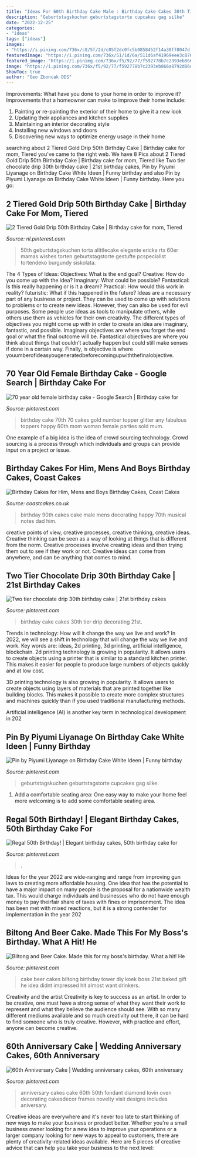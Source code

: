 ```yaml
---
title: "Ideas For 60th Birthday Cake Male : Birthday Cake Cakes 30th Tier Drip Decorating 21st"
description: "Geburtstagskuchen geburtstagstorte cupcakes gag silke"
date: "2022-12-25"
categories:
- "ideas"
tags: ["ideas"]
images:
- "https://i.pinimg.com/736x/c8/5f/2d/c85f2dc0fc5b0858452f14a38ff8047d.jpg"
featuredImage: "https://i.pinimg.com/736x/51/1d/6a/511d6af41969eee3c87049eb27616b54.jpg"
featured_image: "https://i.pinimg.com/736x/f5/92/77/f592778b7c2393eb866a8792d86ee546.jpg"
image: "https://i.pinimg.com/736x/f5/92/77/f592778b7c2393eb866a8792d86ee546.jpg"
ShowToc: true
author: "Geo Zboncak DDS"
---
```



Improvements: What have you done to your home in order to improve it?
Improvements that a homeowner can make to improve their home include: 
1. Painting or re-painting the exterior of their home to give it a new look 
2. Updating their appliances and kitchen supplies 
3. Maintaining an interior decorating style 
4. Installing new windows and doors 
5. Discovering new ways to optimize energy usage in their home 

	

		
searching about 2 Tiered Gold Drip 50th Birthday Cake | Birthday cake for mom, Tiered you've came to the right web. We have 8 Pics about 2 Tiered Gold Drip 50th Birthday Cake | Birthday cake for mom, Tiered like Two tier chocolate drip 30th birthday cake | 21st birthday cakes, Pin by Piyumi Liyanage on Birthday Cake White Ideen | Funny birthday and also Pin by Piyumi Liyanage on Birthday Cake White Ideen | Funny birthday. Here you go:
		
    
## 2 Tiered Gold Drip 50th Birthday Cake | Birthday Cake For Mom, Tiered

<img loading=lazy src="https://i.pinimg.com/736x/c8/5f/2d/c85f2dc0fc5b0858452f14a38ff8047d.jpg" onerror="this.onerror=null;this.src='https://tse1.mm.bing.net/th?id=OIP.ffmKcPXJdLMVPZhRhL0JiwHaKS&amp;pid=15.1';" alt="2 Tiered Gold Drip 50th Birthday Cake | Birthday cake for mom, Tiered">

_Source: nl.pinterest.com_

>50th geburtstagskuchen torta alittlecake elegante ericka rtx 60er mamas wishes torten geburtstagstorte gestufte pcspecialist tortendeko burgundy siskolata. 

	

The 4 Types of Ideas: Objectives: What is the end goal? Creative: How do you come up with the idea? Imaginary: What could be possible? Fantastical: Is this really happening or is it a dream? Practical: How would this work in reality? futuristic: What if this happened in the future?
Ideas are a necessary part of any business or project. They can be used to come up with solutions to problems or to create new ideas. However, they can also be used for evil purposes. Some people use ideas as tools to manipulate others, while others use them as vehicles for their own creativity. 
The different types of objectives you might come up with in order to create an idea are imaginary, fantastic, and possible. Imaginary objectives are where you forget the end goal or what the final outcome will be. Fantastical objectives are where you think about things that couldn’t actually happen but could still make senses if done in a certain way. Finally, is objective is where youumberofideasyougeneratedbeforecomingupwiththefinalobjective.

    
## 70 Year Old Female Birthday Cake - Google Search | Birthday Cake For

<img loading=lazy src="https://i.pinimg.com/736x/51/1d/6a/511d6af41969eee3c87049eb27616b54.jpg" onerror="this.onerror=null;this.src='https://tse3.mm.bing.net/th?id=OIP.MwJZzKSBq6pbq1FGP0livQHaJ4&amp;pid=15.1';" alt="70 year old female birthday cake - Google Search | Birthday cake for">

_Source: pinterest.com_

>birthday cake 70th 70 cakes gold number topper glitter any fabulous toppers happy 60th mom woman female parties sold mum. 

	

One example of a big idea is the idea of crowd sourcing technology. Crowd sourcing is a process through which individuals and groups can provide input on a project or issue.

    
## Birthday Cakes For Him, Mens And Boys Birthday Cakes, Coast Cakes

<img loading=lazy src="https://coastcakes.co.uk/wp-content/uploads/2013/11/Picture-35774s.jpg" onerror="this.onerror=null;this.src='https://tse3.mm.bing.net/th?id=OIP.08GDLbaN217wDJU2zSEuxAHaKl&amp;pid=15.1';" alt="Birthday Cakes for Him, Mens and Boys Birthday Cakes, Coast Cakes">

_Source: coastcakes.co.uk_

>birthday 90th cakes cake male mens decorating happy 70th musical notes dad him. 

	

creative points of view, creative processes, creative thinking, creative ideas.
Creative thinking can be seen as a way of looking at things that is different from the norm. Creative processes involve creating ideas and then trying them out to see if they work or not. Creative ideas can come from anywhere, and can be anything that comes to mind.

    
## Two Tier Chocolate Drip 30th Birthday Cake | 21st Birthday Cakes

<img loading=lazy src="https://i.pinimg.com/736x/1f/8a/17/1f8a17edcd414db0e4734107212d7e6b--th-cake-th-birthday-cakes.jpg" onerror="this.onerror=null;this.src='https://tse1.mm.bing.net/th?id=OIP.-jRie77F137UT67WY89RZAHaNK&amp;pid=15.1';" alt="Two tier chocolate drip 30th birthday cake | 21st birthday cakes">

_Source: pinterest.com_

>birthday cake cakes 30th tier drip decorating 21st. 

	

Trends in technology: How will it change the way we live and work?
In 2022, we will see a shift in technology that will change the way we live and work. Key words are: ideas, 2d printing, 3d printing, artificial intelligence, blockchain. 
2d printing technology is growing in popularity. It allows users to create objects using a printer that is similar to a standard kitchen printer. This makes it easier for people to produce large numbers of objects quickly and at low cost. 

3D printing technology is also growing in popularity. It allows users to create objects using layers of materials that are printed together like building blocks. This makes it possible to create more complex structures and machines quickly than if you used traditional manufacturing methods. 

Artificial intelligence (AI) is another key term in technological development in 202
    
## Pin By Piyumi Liyanage On Birthday Cake White Ideen | Funny Birthday

<img loading=lazy src="https://i.pinimg.com/736x/dd/18/17/dd18179de8c4431203ab3fcc0fd7079f.jpg" onerror="this.onerror=null;this.src='https://tse3.mm.bing.net/th?id=OIP.p8PzkFsxE6bmTyjbI6-LbwHaJ4&amp;pid=15.1';" alt="Pin by Piyumi Liyanage on Birthday Cake White Ideen | Funny birthday">

_Source: pinterest.com_

>geburtstagskuchen geburtstagstorte cupcakes gag silke. 

	

1. Add a comfortable seating area: One easy way to make your home feel more welcoming is to add some comfortable seating area.

    
## Regal 50th Birthday! | Elegant Birthday Cakes, 50th Birthday Cake For

<img loading=lazy src="https://i.pinimg.com/736x/e1/c0/56/e1c056445eab6c6d87d0c2d06538488a.jpg" onerror="this.onerror=null;this.src='https://tse1.mm.bing.net/th?id=OIP.QVjjsn03bVV5_sjHOugeFgHaLH&amp;pid=15.1';" alt="Regal 50th Birthday! | Elegant birthday cakes, 50th birthday cake for">

_Source: pinterest.com_

>. 

	

Ideas for the year 2022 are wide-ranging and range from improving gun laws to creating more affordable housing. One idea that has the potential to have a major impact on many people is the proposal for a nationwide wealth tax. This would charge individuals and businesses who do not have enough money to pay theirfair share of taxes with fines or imprisonment. The idea has been met with mixed reactions, but it is a strong contender for implementation in the year 202
    
## Biltong And Beer Cake. Made This For My Boss&#039;s Birthday. What A Hit! He

<img loading=lazy src="https://i.pinimg.com/736x/4d/9d/04/4d9d043606464eeaeda0726e4c79bc40.jpg" onerror="this.onerror=null;this.src='https://tse2.mm.bing.net/th?id=OIP.XHAk3KxN3avjBJvHir4OMwHaJ3&amp;pid=15.1';" alt="Biltong and Beer Cake. Made this for my boss&#039;s birthday. What a hit! He">

_Source: pinterest.com_

>cake beer cakes biltong birthday tower diy koek boss 21st baked gift he idea didnt impressed hit almost want drinkers. 

	

Creativity and the artist
Creativity is key to success as an artist. In order to be creative, one must have a strong sense of what they want their work to represent and what they believe the audience should see. With so many different mediums available and so much creativity out there, it can be hard to find someone who is truly creative. However, with practice and effort, anyone can become creative.

    
## 60th Anniversary Cake | Wedding Anniversary Cakes, 60th Anniversary

<img loading=lazy src="https://i.pinimg.com/736x/f5/92/77/f592778b7c2393eb866a8792d86ee546.jpg" onerror="this.onerror=null;this.src='https://tse3.mm.bing.net/th?id=OIP.LyUz0FSczbaHW2u9TrZtygHaLW&amp;pid=15.1';" alt="60th Anniversary Cake | Wedding anniversary cakes, 60th anniversary">

_Source: pinterest.com_

>anniversary cakes cake 60th 50th fondant diamond lovin oven decorating cakesdecor frames novelty visit designs includes aniversary. 

	

Creative ideas are everywhere and it's never too late to start thinking of new ways to make your business or product better. Whether you're a small business owner looking for a new idea to improve your operations or a larger company looking for new ways to appeal to customers, there are plenty of creativity-related ideas available. Here are 5 pieces of creative advice that can help you take your business to the next level: 

